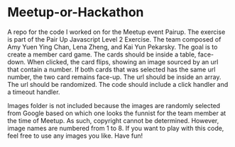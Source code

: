 # Meetup-or-Hackathon
A repo for the code I worked on for the Meetup event Pairup. The exercise is part of the Pair Up Javascript Level 2 Exercise. 
The team composed of Amy Yuen Ying Chan, Lena Zheng, and Kai Yun Pekarsky.
The goal is to create a member card game.
The cards should be inside a table, face-down.
When clicked, the card flips, showing an image sourced by an url that contain a number. 
If both cards that was selected has the same url number, the two card remains face-up.
The url should be inside an array. The url should be randomized. 
The code should include a click handler and a timeout handler.

Images folder is not included because the images are randomly selected from Google based on which one looks the funnist for the team member at the time of Meetup.
As such, copyright cannot be determined.
However, image names are numbered from 1 to 8. If you want to play with this code, feel free to use any images you like. Have fun!
